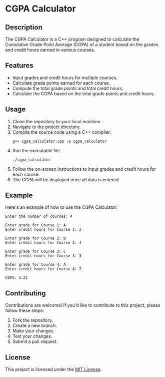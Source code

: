 # CGPA Calculator

## Description
The CGPA Calculator is a C++ program designed to calculate the Cumulative Grade Point Average (CGPA) of a student based on the grades and credit hours earned in various courses.

## Features
- Input grades and credit hours for multiple courses.
- Calculate grade points earned for each course.
- Compute the total grade points and total credit hours.
- Calculate the CGPA based on the total grade points and credit hours.

## Usage
1. Clone the repository to your local machine.
2. Navigate to the project directory.
3. Compile the source code using a C++ compiler.
   ```
   g++ cgpa_calculator.cpp -o cgpa_calculator
   ```
4. Run the executable file.
   ```
   ./cgpa_calculator
   ```
5. Follow the on-screen instructions to input grades and credit hours for each course.
6. The CGPA will be displayed once all data is entered.

## Example
Here's an example of how to use the CGPA Calculator:

```
Enter the number of courses: 4

Enter grade for Course 1: A
Enter credit hours for Course 1: 3

Enter grade for Course 2: B
Enter credit hours for Course 2: 4

Enter grade for Course 3: C
Enter credit hours for Course 3: 3

Enter grade for Course 4: A
Enter credit hours for Course 4: 2

CGPA: 3.22
```

## Contributing
Contributions are welcome! If you'd like to contribute to this project, please follow these steps:
1. Fork the repository.
2. Create a new branch.
3. Make your changes.
4. Test your changes.
5. Submit a pull request.

## License
This project is licensed under the [MIT License](LICENSE).
